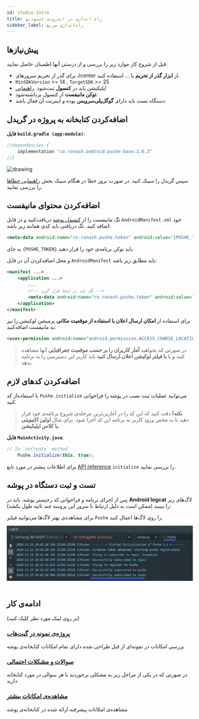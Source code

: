 ```yaml
---
id: studio-intro
title: راه اندازی در اندروید استودیو
sidebar_label: راه‌اندازی سریع
---
```


## پیش‌نیازها

قبل از شروع کار موارد زیر را بررسی و از درستی آنها اطمینان حاصل نمایید.

- برای گذر از تحریم سرور‌های Jcenter از **ابزار گذر از تحریم** یا ... استفاده کنید.
- `MinSDKVersion` >= 14 , `TargetSDK` >= 25
- اپلیکیشن باید در **کنسول** ثبت‌شود. [راهنمایی](/docs/console/console-submit)
- **توکن مانیفست** از کنسول برداشته‌شود.
- دستگاه تست باید دارای **گوگل‌پلی‌سرویس** بوده و اینترنت آن فعال‌ باشد.

## اضافه‌کردن کتابخانه به پروژه در گریدل


**فایل `build.gradle (app:module)`**:


```java
//dependencies {
    implementation "co.ronash.android:pushe-base:1.6.3"
//}
```
<img src="https://img.shields.io/github/v/release/pusheco/android-studio-sample?label=Pushe" alt="drawing" />





سپس گریدل را سینک کنید.
در صورت بروز خطا در هنگام سینک بخش [راهنمایی خطا‌ها](studio-errors) را بررسی نمایید.

## اضافه‌کردن محتوای مانیفست

تگ مانیفست را از [کنسول پوشه](https://console.pushe.co) دریافت‌کنید و در فایل `AndroidManifest.xml` خود اضافه کنید. تگ دریافتی باید کدی همانند زیر باشد:


```xml
<meta-data android:name="co.ronash.pushe.token" android:value="{PUSHE_TOKEN}" />
```

به جای `{PUSHE_TOKEN}` باید توکن برنامه‌ی خود را قرار دهید.

و محل اضافه‌کردن آن در فایل `AndroidManifest` باید مطابق زیر باشد:

```xml
<manifest ...>
    <application ...>
        ...
        <!-- تگ باید در اینجا قرار گیرد -->
        <meta-data android:name="co.ronash.pushe.token" android:value="{PUSHE_TOKEN}" />
    </application>
</manifest>
```

برای استفاده از **امکان ارسال اعلان با استفاده‌ از موقعیت مکانی** پرمیشن لوکیشن را نیز به مانیفست اضافه‌کنید:

```xml
<uses-permission android:name="android.permission.ACCESS_COARSE_LOCATION"/>
```

> در صورتی که بخواهید **آمار کاربران را بر حسب موقعیت جغرافیایی** آنها مشاهده کنید و یا **با فیلتر لوکیشن اعلان ارسال کنید** باید کاربر این دسترسی را به برنامه بدهد.

## اضافه‌کردن کد‌های لازم

با استفاده‌از کد `Pushe.initialize` می‌توانید عملیات ثبت‌ نصب در پوشه را فراخوانی کنید.

> **نکته!** دقت کنید که این کد را در آغازین‌ترین مرحله‌ی شروع برنامه‌ی خود قرار دهید تا به محض ورود کاربر به برنامه این کد اجرا شود. برای مثال **اولین اکتیویتی یا کلاس اپلیکیشن**.

**فایل `MainActivity.java`**:

```java
// In `onCreate` method
    Pushe.initialize(this, true);
```

 برای اطلاعات بیشتر در مورد تابع‌‌ [API reference](/docs/android-studio/studio-init) `initialize`  را بررسی نمایید.
    

## تست و ثبت دستگاه در پوشه

پس از اجرای برنامه و فراخوانی کد رجیستر پوشه، باید در **Android logcat** لاگ‌های زیر را ببینید (ممکن است به دلیل ارتباط با سرور این پروسه چند ثانیه طول بکشد):

برای مشاهده‌ی بهتر لاگ‌ها می‌توانید فیلتر `Pushe` را روی لاگ‌ها اعمال کنید.

<img src="/img/studio/logcat.png" />
<br /><br />


## ادامه‌ی کار
(بر روی لینک مورد نظر کلیک کنید)

### [پروژه‌ی نمونه در گیت‌هاب](https://github.com/pusheco/android-studio-sample)
بررسی امکانات در نمونه‌ای از قبل طراحی شده دارای تمام امکانات کتابخانه‌ی پوشه

### [سوالات و مشکلات احتمالی](/docs/android-studio/studio-errors)
در صورتی که در یکی از مراحل زیر به مشکلی برخوردید یا هر سوالی در مورد کتابخانه‌ دارید

### [مشاهده‌ی امکانات بیشتر](/docs/android-studio/studio-advanced)
مشاهده‌ی امکانات پیشرفته ارائه‌ شده در کتابخانه‌‌ی پوشه